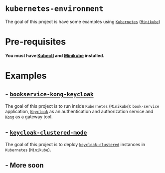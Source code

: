 # `kubernetes-environment`

The goal of this project is have some examples using [`Kubernetes`](https://kubernetes.io) ([`Minikube`](https://github.com/kubernetes/minikube))

# Pre-requisites

**You must have [Kubectl](https://kubernetes.io/docs/tasks/tools/install-kubectl/) and
[Minikube](https://kubernetes.io/docs/tasks/tools/install-minikube/#install-minikube) installed.**

# Examples

## - [`bookservice-kong-keycloak`](https://github.com/ivangfr/kubernetes-environment/tree/master/bookservice-kong-keycloak)

The goal of this project is to run inside `Kubernetes` (`Minikube`): `book-service` application, [`Keycloak`](https://www.keycloak.org) as an authentication and authorization service and [`Kong`](https://konghq.com) as a gateway tool.

## - [`keycloak-clustered-mode`](https://github.com/ivangfr/kubernetes-environment/tree/master/keycloak-clustered-mode)

The goal of this project is to deploy [`keycloak-clustered`](https://github.com/ivangfr/keycloak-clustered) instances in `Kubernetes` (`Minikube`).

## - More soon